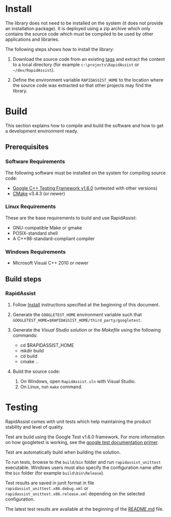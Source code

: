 # Install #

The library does not need to be installed on the system (it does not provide an installation package). It is deployed using a zip archive which only contains the source code which must be compiled to be used by other applications and libraries.

The following steps shows how to install the library:

1) Download the source code from an existing [tags](http://github.com/end2endzone/RapidAssist/tags) and extract the content to a local directory (for example `c:\projects\RapidAssist` or `~/dev/RapidAssist`).

2) Define the environment variable `RAPIDASSIST_HOME` to the location where the source code was extracted so that other projects may find the library.




# Build #

This section explains how to compile and build the software and how to get a development environment ready.




## Prerequisites ##


### Software Requirements ###
The following software must be installed on the system for compiling source code:

* [Google C++ Testing Framework v1.6.0](https://github.com/google/googletest/tree/release-1.6.0) (untested with other versions)
* [CMake](http://www.cmake.org/) v3.4.3 (or newer)



### Linux Requirements ###

These are the base requirements to build and use RapidAssist:

  * GNU-compatible Make or gmake
  * POSIX-standard shell
  * A C++98-standard-compliant compiler



### Windows Requirements ###

* Microsoft Visual C++ 2010 or newer




## Build steps ##


### RapidAssist ###

1) Follow [Install](#Install) instructions specified at the beginning of this document.

2) Generate the `GOOGLETEST_HOME` environment variable such that `GOOGLETEST_HOME=$RAPIDASSIST_HOME/third_party/googletest`.

3) Generate the _Visual Studio solution_ or the _Makefile_ using the following commands:

   * cd $RAPIDASSIST_HOME
   * mkdir build
   * cd build
   * cmake ..

4) Build the source code:
   1) On Windows, open `RapidAssist.sln` with Visual Studio.
   2) On Linux, run `make` command.




# Testing #
RapidAssist comes with unit tests which help maintaining the product stability and level of quality.

Test are build using the Google Test v1.6.0 framework. For more information on how googletest is working, see the [google test documentation primer](https://github.com/google/googletest/blob/release-1.8.0/googletest/docs/V1_6_Primer.md).  

Test are automatically build when building the solution.

To run tests, browse to the `build/bin` folder and run `rapidassist_unittest` executable. Windows users must also specify the configuration name after the `bin` folder (for example `build\bin\Release`).

Test results are saved in junit format in file `rapidassist_unittest.x86.debug.xml` or `rapidassist_unittest.x86.release.xml` depending on the selected configuration.

The latest test results are available at the beginning of the [README.md](README.md) file.

